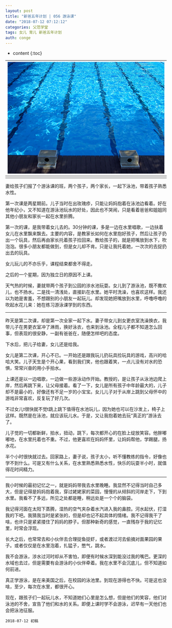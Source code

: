 ```yaml
---
layout: post
title: "新爸五年计划 | 056 游泳课"
date: "2018-07-12 07:12:12"
categories: 父范学堂
tags: 女儿 育儿 新爸五年计划
auth: conge
---
```

* content
{:toc}

|![](/assets/images/父范学堂/118382-0c0915921033aac8.png)|
|:----:|
||

妻给孩子们报了个游泳课的班，两个孩子，两个家长，一起下泳池，带着孩子熟悉水性。

第一次课是两星期前。儿子当时在出玫瑰疹，只能让妈妈抱着在泳池边看着。好在他年纪小，又不知道在游泳池玩水的好处，因此也不哭闹，只是看着爸爸和姐姐同其他小朋友和家长一起在水里折腾。

第一次的课，是我带着女儿去的。30分钟的课，多是一边在水里唱歌，一边扶着女儿在水里飘来飘去。主要的内容，是教家长如何在水里抱好孩子，然后让孩子扔出一个玩具，然后再由家长托着孩子捡回来。教给孩子的，就是把嘴放到水下，吹泡泡。很多小朋友都能做到，但是女儿却不肯。只是让我托着她，一次次的去捉扔出去的玩具。

女儿玩儿的不亦乐乎，课程结束都舍不得走。





之后的一个星期，因为独立日的原因不上课。

天气热的时候，妻就带两个孩子到公园的涉水池玩耍。女儿到了游泳池，既不撒欢儿，也不扬水。二是找一清浅处，直接趴在水里。她平时洗澡，也喜欢这样。我还以为她是害羞，不想跟别的小朋友一起玩儿。却发现她把嘴放到水里，呼噜呼噜的吹起水花儿来：她在练习游泳课学到的东西。

----

昨天是第二次课，却是第一次全家一起下水。妻子带女儿到女更衣室洗澡换衣，我带儿子在男更衣室冲了淋雨，换好泳衣，也来到泳池。全程儿子都不知道怎么回事，但表现的很安静，一副有爸爸在，随便怎样吧的态度。

下水后，把儿子给妻，女儿还是给我。

女儿是第二次课，开心不已。一开始还是跟我玩儿扔玩具捡玩具的游戏，高兴的哈哈大笑。儿子天生是个开心果，看到我们笑，他也跟着笑，一点儿没有对水的恐惧，常常兴奋的用小手拍水。

上课还是以一边唱歌，一边做一些游泳动作开始。教授的，是让孩子从泳池边爬上岸，然后再跳下来，让父母接着。看了一下，女儿是所有孩子中年龄最大的，儿子却不是最小的，好像还有不足一岁的小宝宝。女儿儿子对于从岸上跳到父母怀中的游戏非常喜欢，反复玩了好几次。

不过女儿t很快就不觉t跳上跳下值得在水池玩儿，因为她也可以在沙发上，椅子上这样。既然是在泳池，就应该玩儿水。于是，又让我抱着她去玩“真正的”游泳去了。

儿子觉的一切都新鲜，拍水，扭动，跳下，每次都开心的在脸上绽放笑容。他胖嘟嘟地，在水里托着也不重。不过，他更喜欢在妈妈怀里，让妈妈帮他，学踢腿，扬水花。

半个小时很快就过去。回家路上，妻子说，孩子太小，听不懂教练的指令，好像也学不到什么。可是又有什么关系，在水里熟悉熟悉水性，快乐的玩耍半小时，就值得花时间精力。

----

我小时候的最初记忆之一，就是妈妈带我去水里晚睡。我显然不记得当时自己多大，但是记得是妈妈抱着我，穿过姥姥家的菜园，慢慢的从倾斜的河岸走下，下到水里。我看不了多远，所见之处都是睡，稍远处是一个个的脑袋。

我记得河面在太阳下蒸腾，湿热的空气夹杂着水汽进入我的鼻腔。河水起伏，打湿我的下吧。我猜我当时是紧张的，但是却也记不起具体的情绪。我不记得我干了啥，也许只是紧紧搂住了妈妈的脖子。但那种新奇的感觉，一直残存于我的记忆里，时常会浮现。

长大之后，也常常去和小伙伴去合理捉鱼捉虾，或者渡过河去偷摘对面果园的果子。或者仅仅是在水里泡着，扎猛子，憋气，跳水。

我不会游泳，涉水过河时却从不害怕，即便有时候水深到能没过我的嘴巴。更深的水域也去过，但是需要有会游泳的小伙伴牵着。我在水里不会沉底儿，但不知道如何前进。

真正学游泳，是在来美国之后，在校园的泳池里。到现在游得也不快。可是这也没啥，至少，每次在水里，都很开心。

现在，跟孩子们一起玩儿水，不知道她们心里是怎么想，但是他们的笑容，他们对泳池的不舍，宣告了他们和水的关系。即便上课时学不会游泳，迟早有一天他们也会把泳池征服。

```
2018-07-12 初稿
```



